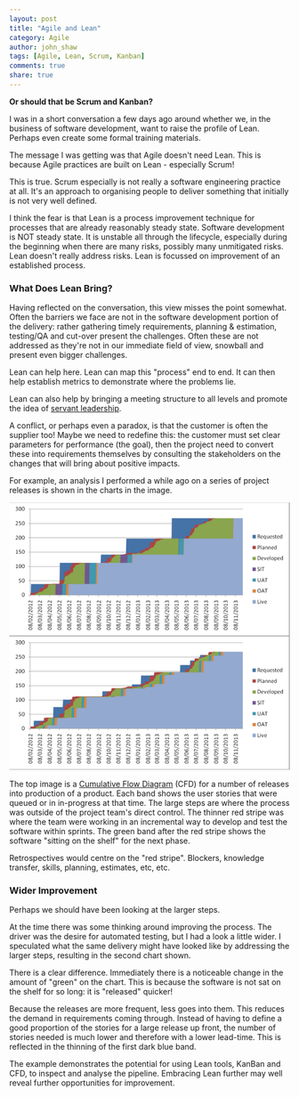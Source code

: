 ```yaml
---
layout: post
title: "Agile and Lean"
category: Agile
author: john_shaw
tags: [Agile, Lean, Scrum, Kanban]
comments: true
share: true
---
```


__Or should that be Scrum and Kanban?__

I was in a short conversation a few days ago around whether we, in the business of software development, want to raise the profile of Lean. Perhaps even create some formal training materials.

The message I was getting was that Agile doesn't need Lean. This is because Agile practices are built on Lean - especially Scrum!

This is true. Scrum especially is not really a software engineering practice at all. It's an approach to organising people to deliver something that initially is not very well defined.

I think the fear is that Lean is a process improvement technique for processes that are already reasonably steady state. Software development is NOT steady state. It is unstable all through the lifecycle, especially during the beginning when there are many risks, possibly many unmitigated risks. Lean doesn't really address risks. Lean is focussed on improvement of an established process.

### What Does Lean Bring?

Having reflected on the conversation, this view misses the point somewhat. Often the barriers we face are not in the software development portion of the delivery: rather gathering timely requirements, planning & estimation, testing/QA and cut-over present the challenges. Often these are not addressed as they're not in our immediate field of view, snowball and present even bigger challenges.

Lean can help here. Lean can map this "process" end to end. It can then help establish metrics to demonstrate where the problems lie.

Lean can also help by bringing a meeting structure to all levels and promote the idea of [servant leadership](https://greenleaf.org/what-is-servant-leadership/).

A conflict, or perhaps even a paradox, is that the customer is often the supplier too! Maybe we need to redefine this: the customer must set clear parameters for performance (the goal), then the project need to convert these into requirements themselves by consulting the stakeholders on the changes that will bring about positive impacts.

For example, an analysis I performed a while ago on a series of project releases is shown in the charts in the image.

![Example of a Cumulative Flow Diagram](/images/2014-10-22-agile-v-lean/CFD.png)

The top image is a [Cumulative Flow Diagram](http://www.slideshare.net/yyeret/explaining-cumulative-flow-diagrams-cfd) (CFD) for a number of releases into production of a product. Each band shows the user stories that were queued or in in-progress at that time. The large steps are where the process was outside of the project team's direct control. The thinner red stripe was where the team were working in an incremental way to develop and test the software within sprints. The green band after the red stripe shows the software "sitting on the shelf" for the next phase.

Retrospectives would centre on the "red stripe". Blockers, knowledge transfer, skills, planning, estimates, etc, etc.

### Wider Improvement

Perhaps we should have been looking at the larger steps.

At the time there was some thinking around improving the process. The driver was the desire for automated testing, but I had a look a little wider. I speculated what the same delivery might have looked like by addressing the larger steps, resulting in the second chart shown.

There is a clear difference. Immediately there is a noticeable change in the amount of "green" on the chart. This is because the software is not sat on the shelf for so long: it is "released" quicker!

Because the releases are more frequent, less goes into them. This reduces the demand in requirements coming through. Instead of having to define a good proportion of the stories for a large release up front, the number of stories needed is much lower and therefore with a lower lead-time. This is reflected in the thinning of the first dark blue band.

The example demonstrates the potential for using Lean tools, KanBan and CFD, to inspect and analyse the pipeline. Embracing Lean further may well reveal further opportunities for improvement.
